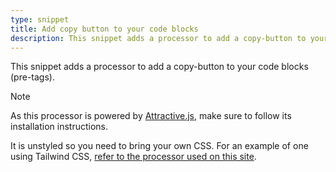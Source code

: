 ```yaml
---
type: snippet
title: Add copy button to your code blocks
description: This snippet adds a processor to add a copy-button to your code-blocks. Powered by Attractive.js.
---
```


This snippet adds a processor to add a copy-button to your code blocks (pre-tags).

> [!note]
> As this processor is powered by [Attractive.js](https://github.com/rails-designer/attractive.js), make sure to follow its installation instructions.

It is unstyled so you need to bring your own CSS. For an example of one using Tailwind CSS, [refer to the processor used on this site](https://github.com/Rails-Designer/perron-site).
